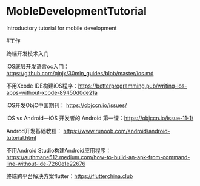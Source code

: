 # MobleDevelopmentTutorial
Introductory tutorial for mobile development

#工作

终端开发技术入门

iOS底层开发语言oc入门：https://github.com/qinjx/30min_guides/blob/master/ios.md

不用Xcode IDE构建iOS程序：https://betterprogramming.pub/writing-ios-apps-without-xcode-89450d0de21a

iOS开发ObjC中国期刊： https://objccn.io/issues/

iOS vs Android—iOS 开发者的 Android 第一课：https://objccn.io/issue-11-1/

Androd开发基础教程： https://www.runoob.com/android/android-tutorial.html

不用Android Studio构建Android应用程序：https://authmane512.medium.com/how-to-build-an-apk-from-command-line-without-ide-7260e1e22676

终端跨平台解决方案flutter：https://flutterchina.club

